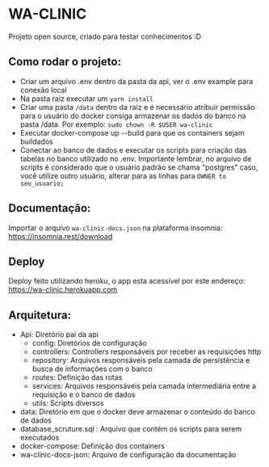###

# WA-CLINIC

Projeto open source, criado para testar conhecimentos :D 

## Como rodar o projeto:
  - Criar um arquivo .env dentro da pasta da api, ver o .env example para conexão local
  - Na pasta raiz executar um `yarn install`
  - Criar uma pasta `/data` dentro da raiz e é necessário atribuir permissão para o usuário do docker consiga armazenar os dados do banco na pasta /data. Por exemplo: `sudo chown -R $USER wa-clinic` 
  - Executar docker-compose up --build para que os containers sejam buildados
  - Conectar ao banco de dados e executar os scripts para criação das tabelas no banco utilizado no .env. Importante lembrar, no arquivo de scripts é considerado que o usuário padrão se chama "postgres" caso, você utilize outro usuário, alterar para as linhas para `OWNER to seu_usuario;`

## Documentação:
Importar o arquivo `wa-clinic-docs.json` na plataforma insomnia: https://insomnia.rest/download

## Deploy
  Deploy feito utilizando heroku, o app esta acessível por este endereço: https://wa-clinic.herokuapp.com
## Arquitetura: 
  - Api: Diretório pai da api
    - config: Diretórios de configuração
    - controllers: Controllers responsáveis por receber as requisições http
    - repository: Arquivos responsáveis pela camada de persistência e busca de informações com o banco
    - routes: Definição das rotas
    - services: Arquivos responsáveis pela camada intermediária entre a requisição e o banco de dados
    - utils: Scripts diversos
  - data: Diretório em que o docker deve armazenar o conteúdo do banco de dados
  - database_scruture.sql : Arquivo que contém os scripts para serem executados
  - docker-compose: Definição dos containers
  - wa-clinic-docs-json: Arquivo de configuração da documentação

###

